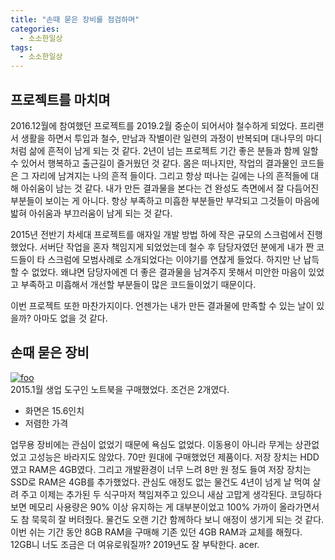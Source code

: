 ```yaml
---
title: "손때 묻은 장비를 점검하며"
categories: 
  - 소소한일상
tags: 
  - 소소한일상
---
```


## 프로젝트를 마치며
2016.12월에 참여했던 프로젝트를 2019.2월 중순이 되어서야 철수하게 되었다.
프리랜서 생활을 하면서 투입과 철수, 만남과 작별이란 일련의 과정이 반복되며 대나무의 마디처럼 삶에 흔적이 남게 되는 것 같다.
2년이 넘는 프로젝트 기간 좋은 분들과 함께 일할 수 있어서 행복하고 출근길이 즐거웠던 것 같다.
몸은 떠나지만, 작업의 결과물인 코드들은 그 자리에 남겨지는 나의 흔적 들이다.
그리고 항상 떠나는 길에는 나의 흔적들에 대해 아쉬움이 남는 것 같다.
내가 만든 결과물을 본다는 건 완성도 측면에서 잘 다듬어진 부분들이 보이는 게 아니다.
항상 부족하고 미흡한 부분들만 부각되고 그것들이 마음에 밟혀 아쉬움과 부끄러움이 남게 되는 것 같다.

2015년 전반기 차세대 프로젝트를 애자일 개발 방법 하에 작은 규모의 스크럼에서 진행했었다.
서버단 작업을 혼자 책임지게 되었었는데 철수 후 담당자였던 분에게 내가 짠 코드들이 타 스크럼에 모범사례로 소개되었다는 이야기를 연찮게 들었다.
하지만 난 납득할 수 없었다. 왜냐면 담당자에겐 더 좋은 결과물을 남겨주지 못해서 미안한 마음이 있었고 부족하고 미흡해서 개선할 부분들이 많은 코드들이었기 때문이다.

이번 프로젝트 또한 마찬가지이다.
언젠가는 내가 만든 결과물에 만족할 수 있는 날이 있을까?
아마도 없을 것 같다.

## 손때 묻은 장비
[![foo](https://farm8.staticflickr.com/7893/46321288365_d199550df2.jpg)](https://farm8.staticflickr.com/7893/46321288365_d199550df2.jpg)  
2015.1월 생업 도구인 노트북을 구매했었다. 조건은 2개였다.
- 화면은 15.6인치
- 저렴한 가격

업무용 장비에는 관심이 없었기 때문에 욕심도 없었다. 이동용이 아니라 무게는 상관없었고 고성능은 바라지도 않았다. 70만 원대에 구매했었던 제품이다. 저장 장치는 HDD였고 RAM은 4GB였다. 그리고 개발환경이 너무 느려 8만 원 정도 들여 저장 장치는 SSD로 RAM은 4GB를 추가했었다. 관심도 애정도 없는 물건도 4년이 넘게 날 먹여 살려 주고 이제는 추가된 두 식구마저 책임져주고 있으니 새삼 고맙게 생각된다. 코딩하다 보면 메모리 사용량은 90% 이상 유지하는 게 대부분이었고 100% 가까이 올라가면서도 참 묵묵히 잘 버텨줬다. 물건도 오랜 기간 함께하다 보니 애정이 생기게 되는 것 같다. 이번 쉬는 기간 동안 8GB RAM을 구매해 기존 있던 4GB RAM과 교체를 해줬다. 12GB니 너도 조금은 더 여유로워질까? 2019년도 잘 부탁한다. acer.
